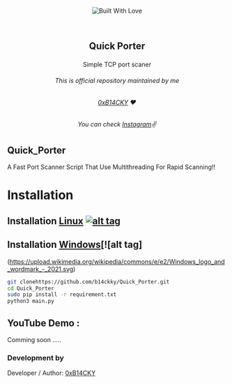 <p align=center>
  <img title="Built With Love" src="https://forthebadge.com/images/badges/built-with-love.svg"></p>
  
  <br>
  
##   <p align="center">Quick Porter<p align="center"> 
  <p align="center">Simple TCP port scaner<p align="center">




###### <p align="center">*This is official repository maintained by me*
###### <p align="center"> *[0xB14CKY](https://www.instagram.com/0xz33l/) ❤️*
###### <p align="center"> *You can check [Instagram](https://www.instagram.com/0xz33l/)✌*
  

## Quick_Porter
 
A Fast Port Scanner Script That Use Multithreading For Rapid Scanning!!
  

 
 # Installation

## Installation [Linux](https://wikipedia.org/wiki/Linux) [![alt tag](http://icons.iconarchive.com/icons/dakirby309/simply-styled/32/OS-Linux-icon.png)](https://fr.wikipedia.org/wiki/Linux)

## Installation [Windows](https://en.wikipedia.org/wiki/Microsoft_Windows)[![alt tag]
(https://upload.wikimedia.org/wikipedia/commons/e/e2/Windows_logo_and_wordmark_-_2021.svg)

```bash
git clonehttps://github.com/b14ckky/Quick_Porter.git
cd Quick_Porter
sudo pip install -r requirement.txt
python3 main.py
```

 ## YouTube Demo :
  Comming soon .....


 

 ### Development by

Developer / Author: [0xB14CKY](https://www.instagram.com/0xz33l/)
